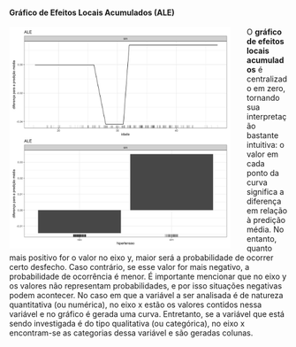 #### Gráfico de Efeitos Locais Acumulados (ALE)

<img src="ale_plot_xgb.png" alt="drawing" width="400" style="float: left; padding-right: 30px"/>

O <strong>gráfico de efeitos locais acumulados</strong> é centralizado em zero, tornando sua interpretação bastante intuitiva: o valor em cada ponto da curva significa a diferença em relação à predição média. No entanto, quanto mais positivo for o valor no eixo y, maior será a probabilidade de ocorrer certo desfecho. Caso contrário, se esse valor for mais negativo, a probabilidade de ocorrência é menor. É importante mencionar que no eixo y os valores não representam probabilidades, e por isso situações negativas podem acontecer. No caso em que a variável a ser analisada é de natureza quantitativa (ou numérica), no eixo x estão os valores contidos nessa variável e no gráfico é gerada uma curva. Entretanto, se a variável que está sendo investigada é do tipo qualitativa (ou categórica), no eixo x encontram-se as categorias dessa variável e são geradas colunas.
